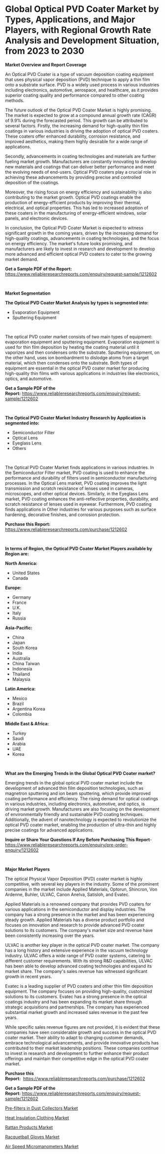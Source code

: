 <p><h1>Global Optical PVD Coater Market by Types, Applications, and Major Players, with Regional Growth Rate Analysis and Development Situation, from 2023 to 2030</h1></p><p><strong>Market Overview and Report Coverage</strong></p>
<p><p>An Optical PVD Coater is a type of vacuum deposition coating equipment that uses physical vapor deposition (PVD) technique to apply a thin film onto a substrate surface. PVD is a widely used process in various industries including electronics, automotive, aerospace, and healthcare, as it provides superior coating quality and performance compared to other coating methods.</p><p>The future outlook of the Optical PVD Coater Market is highly promising. The market is expected to grow at a compound annual growth rate (CAGR) of 9.9% during the forecasted period. This growth can be attributed to several factors. Firstly, the increasing demand for high-quality thin film coatings in various industries is driving the adoption of optical PVD coaters. These coaters offer enhanced durability, corrosion resistance, and improved aesthetics, making them highly desirable for a wide range of applications.</p><p>Secondly, advancements in coating technologies and materials are further fueling market growth. Manufacturers are constantly innovating to develop new materials and coatings that can deliver better performance and meet the evolving needs of end-users. Optical PVD coaters play a crucial role in achieving these advancements by providing precise and controlled deposition of the coatings.</p><p>Moreover, the rising focus on energy efficiency and sustainability is also contributing to the market growth. Optical PVD coatings enable the production of energy-efficient products by improving their thermal, electrical, and optical properties. This has led to increased adoption of these coaters in the manufacturing of energy-efficient windows, solar panels, and electronic devices.</p><p>In conclusion, the Optical PVD Coater Market is expected to witness significant growth in the coming years, driven by the increasing demand for high-quality coatings, advancements in coating technologies, and the focus on energy efficiency. The market's future looks promising, and manufacturers are likely to invest in research and development to develop more advanced and efficient optical PVD coaters to cater to the growing market demand.</p></p>
<p><strong>Get a Sample PDF of the Report:</strong> <a href="https://www.reliableresearchreports.com/enquiry/request-sample/1212602">https://www.reliableresearchreports.com/enquiry/request-sample/1212602</a></p>
<p>&nbsp;</p>
<p><strong>Market Segmentation</strong></p>
<p><strong>The Optical PVD Coater Market Analysis by types is segmented into:</strong></p>
<p><ul><li>Evaporation Equipment</li><li>Sputtering Equipment</li></ul></p>
<p>&nbsp;</p>
<p><p>The optical PVD coater market consists of two main types of equipment: evaporation equipment and sputtering equipment. Evaporation equipment is used for thin film deposition by heating the coating material until it vaporizes and then condenses onto the substrate. Sputtering equipment, on the other hand, uses ion bombardment to dislodge atoms from a target material, which then condenses onto the substrate. Both types of equipment are essential in the optical PVD coater market for producing high-quality thin films with various applications in industries like electronics, optics, and automotive.</p></p>
<p><strong>Get a Sample PDF of the Report:</strong>&nbsp;<a href="https://www.reliableresearchreports.com/enquiry/request-sample/1212602">https://www.reliableresearchreports.com/enquiry/request-sample/1212602</a></p>
<p>&nbsp;</p>
<p><strong>The Optical PVD Coater Market Industry Research by Application is segmented into:</strong></p>
<p><ul><li>Semiconductor Filter</li><li>Optical Lens</li><li>Eyeglass Lens</li><li>Others</li></ul></p>
<p>&nbsp;</p>
<p><p>The Optical PVD Coater Market finds applications in various industries. In the Semiconductor Filter market, PVD coating is used to enhance the performance and durability of filters used in semiconductor manufacturing processes. In the Optical Lens market, PVD coating improves the light transmission and scratch resistance of lenses used in cameras, microscopes, and other optical devices. Similarly, in the Eyeglass Lens market, PVD coating enhances the anti-reflective properties, durability, and scratch resistance of lenses used in eyewear. Furthermore, PVD coating finds applications in Other industries for various purposes such as surface hardening, decorative finishes, and corrosion protection.</p></p>
<p><strong>Purchase this Report:</strong>&nbsp; <a href="https://www.reliableresearchreports.com/purchase/1212602">https://www.reliableresearchreports.com/purchase/1212602</a></p>
<p>&nbsp;</p>
<p><strong>In terms of Region, the Optical PVD Coater Market Players available by Region are:</strong></p>
<p>
    <p> <strong> North America: </strong>
        <ul>
            <li>United States</li>
            <li>Canada</li>
        </ul>
        </p> 
    <p> <strong> Europe: </strong>
        <ul>
            <li>Germany</li>
            <li>France</li>
            <li>U.K.</li>
            <li>Italy</li>
            <li>Russia</li>
        </ul>
        </p> 
    <p> <strong> Asia-Pacific: </strong>
        <ul>
            <li>China</li>
            <li>Japan</li>
            <li>South Korea</li>
            <li>India</li>
            <li>Australia</li>
            <li>China Taiwan</li>
            <li>Indonesia</li>
            <li>Thailand</li>
            <li>Malaysia</li>
        </ul>
        </p> 
    <p> <strong> Latin America: </strong>
        <ul>
            <li>Mexico</li>
            <li>Brazil</li>
            <li>Argentina Korea</li>
            <li>Colombia</li>
        </ul>
        </p> 
    <p> <strong> Middle East & Africa: </strong>
        <ul>
            <li>Turkey</li>
            <li>Saudi</li>
            <li>Arabia</li>
            <li>UAE</li>
            <li>Korea</li>
        </ul>
    </p>
    </p>
<p>&nbsp;</p>
<p><strong>What are the Emerging Trends in the Global Optical PVD Coater market?</strong></p>
<p><p>Emerging trends in the global optical PVD coater market include the development of advanced thin film deposition technologies, such as magnetron sputtering and ion beam sputtering, which provide improved coating performance and efficiency. The rising demand for optical coatings in various industries, including electronics, automotive, and optics, is driving market growth. Manufacturers are also focusing on the development of environmentally friendly and sustainable PVD coating techniques. Additionally, the advent of nanotechnology is expected to revolutionize the optical PVD coater market, enabling the production of ultra-thin and highly precise coatings for advanced applications.</p></p>
<p><strong>Inquire or Share Your Questions If Any Before Purchasing This Report</strong>- <a href="https://www.reliableresearchreports.com/enquiry/pre-order-enquiry/1212602">https://www.reliableresearchreports.com/enquiry/pre-order-enquiry/1212602</a></p>
<p>&nbsp;</p>
<p><strong>Major Market Players</strong></p>
<p><p>The optical Physical Vapor Deposition (PVD) coater market is highly competitive, with several key players in the industry. Some of the prominent companies in the market include Applied Materials, Optorun, Shincron, Von Ardenne, Buhler, ULVAC, Canon Anelva, Satisloh, and Evatec.</p><p>Applied Materials is a renowned company that provides PVD coaters for various applications in the semiconductor and display industries. The company has a strong presence in the market and has been experiencing steady growth. Applied Materials has a diverse product portfolio and focuses on innovation and research to provide advanced PVD coater solutions to its customers. The company's market size and revenue have been consistently increasing over the years.</p><p>ULVAC is another key player in the optical PVD coater market. The company has a long history and extensive experience in the vacuum technology industry. ULVAC offers a wide range of PVD coater systems, catering to different customer requirements. With its strong R&D capabilities, ULVAC has been able to develop advanced coating technologies and expand its market share. The company's sales revenue has witnessed significant growth in recent years.</p><p>Evatec is a leading supplier of PVD coaters and other thin film deposition equipment. The company focuses on providing high-quality, customized solutions to its customers. Evatec has a strong presence in the optical coatings industry and has been expanding its market share through strategic acquisitions and partnerships. The company has experienced substantial market growth and increased sales revenue in the past few years.</p><p>While specific sales revenue figures are not provided, it is evident that these companies have seen considerable growth and success in the optical PVD coater market. Their ability to adapt to changing customer demands, embrace technological advancements, and provide innovative products has contributed to their market leadership positions. These companies continue to invest in research and development to further enhance their product offerings and maintain their competitive edge in the optical PVD coater market.</p></p>
<p><strong>Purchase this Report:</strong>&nbsp;&nbsp;<a href="https://www.reliableresearchreports.com/purchase/1212602">https://www.reliableresearchreports.com/purchase/1212602</a></p>
<p></p>
<p><strong>Get a Sample PDF of the Report:</strong>&nbsp;<a href="https://www.reliableresearchreports.com/enquiry/request-sample/1212602">https://www.reliableresearchreports.com/enquiry/request-sample/1212602</a></p>
<p><p><a href="https://www.linkedin.com/pulse/pre-filters-dust-collectors-market-size-growth-forecast/">Pre-filters in Dust Collectors Market</a></p><p><a href="https://www.linkedin.com/pulse/heat-insulation-clothing-market-share-amp-new-trends/">Heat Insulation Clothing Market</a></p><p><a href="https://medium.com/@damorgan64868/rattan-products-market-size-growth-forecast-2023-2030-64cc1427bbd1">Rattan Products Market</a></p><p><a href="https://medium.com/@peterm12562/racquetball-gloves-market-size-growth-forecast-2023-2030-097696edc81f">Racquetball Gloves Market</a></p><p><a href="https://www.linkedin.com/pulse/air-speed-micromanometers-market-size-2023-2030-global/">Air Speed Micromanometers Market</a></p></p>